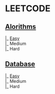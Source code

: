 # LEETCODE
## [Alorithms](https://github.com/truonganhvu205/leetcode/tree/main/algorithms)
   |_ [Easy](https://github.com/truonganhvu205/leetcode/tree/main/algorithms/easy)  
   |_ Medium  
   |_ Hard

## [Database](https://github.com/truonganhvu205/leetcode/tree/main/database)
   |_ [Easy](https://github.com/truonganhvu205/leetcode/tree/main/database/easy)  
   |_ Medium  
   |_ Hard